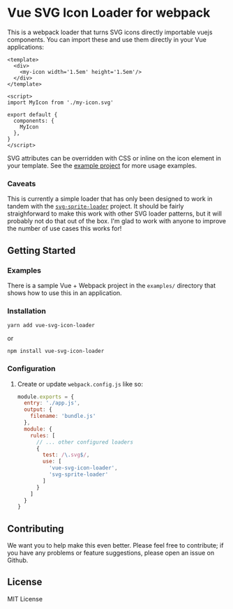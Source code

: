 # Vue SVG Icon Loader for webpack

This is a webpack loader that turns SVG icons directly importable vuejs components.
You can import these and use them directly in your Vue applications:

```vue
<template>
  <div>
    <my-icon width='1.5em' height='1.5em'/>
  </div>
</template>

<script>
import MyIcon from './my-icon.svg'

export default {
  components: {
    MyIcon
  },
}
</script>
```

SVG attributes can be overridden with CSS or inline on the icon element in your template.
See the [example project](./examples/svg-sprite-loader/src/components/IconsDemo.vue) for
more usage examples.

### Caveats

This is currently a  simple loader that has only been designed to work in tandem
with the [`svg-sprite-loader`](https://github.com/kisenka/svg-sprite-loader) project. 
It should be fairly straighforward to make this work with other SVG loader patterns, but
it will probably not do that out of the box. I'm glad to work with anyone to improve the
number of use cases this works for!

## Getting Started

### Examples 

There is a sample Vue + Webpack project in the `examples/` directory that shows
how to use this in an application.

### Installation

```
yarn add vue-svg-icon-loader
```

or

```
npm install vue-svg-icon-loader
```

### Configuration

1. Create or update `webpack.config.js` like so:

    ```javascript
    module.exports = {
      entry: './app.js',
      output: {
        filename: 'bundle.js'
      },
      module: {
        rules: [
          // ... other configured loaders
          { 
            test: /\.svg$/,
            use: [
              'vue-svg-icon-loader', 
              'svg-sprite-loader'
            ]
          }
        ]
      }
    }
    ```

## Contributing

We want you to help make this even better. Please feel free to contribute; if you have any
problems or feature suggestions, please open an issue on Github.

## License

MIT License

